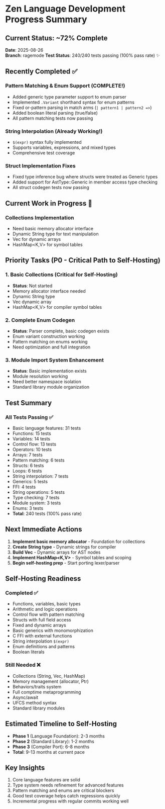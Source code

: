 # Zen Language Development Progress Summary

## Current Status: ~72% Complete
**Date**: 2025-08-26  
**Branch**: ragemode
**Test Status**: 240/240 tests passing (100% pass rate) ✨

## Recently Completed ✅

### Pattern Matching & Enum Support (COMPLETE!)
- Added generic type parameter support to enum parser
- Implemented `.Variant` shorthand syntax for enum patterns
- Fixed or-pattern parsing in match arms (`| pattern1 | pattern2 =>`)
- Added boolean literal parsing (true/false)
- All pattern matching tests now passing

### String Interpolation (Already Working!)
- `$(expr)` syntax fully implemented
- Supports variables, expressions, and mixed types
- Comprehensive test coverage

### Struct Implementation Fixes
- Fixed type inference bug where structs were treated as Generic types
- Added support for AstType::Generic in member access type checking
- All struct codegen tests now passing

## Current Work in Progress 🚧

### Collections Implementation
- Need basic memory allocator interface
- Dynamic String type for text manipulation
- Vec<T> for dynamic arrays
- HashMap<K,V> for symbol tables

## Priority Tasks (P0 - Critical Path to Self-Hosting)

### 1. Basic Collections (Critical for Self-Hosting)
- **Status**: Not started
- Memory allocator interface needed
- Dynamic String type
- Vec<T> dynamic array
- HashMap<K,V> for compiler symbol tables

### 2. Complete Enum Codegen
- **Status**: Parser complete, basic codegen exists
- Enum variant construction working
- Pattern matching on enums working
- Need optimization and full integration

### 3. Module Import System Enhancement
- **Status**: Basic implementation exists
- Module resolution working
- Need better namespace isolation
- Standard library module organization

## Test Summary

### All Tests Passing ✅
- Basic language features: 31 tests
- Functions: 15 tests  
- Variables: 14 tests
- Control flow: 13 tests
- Operators: 10 tests
- Arrays: 7 tests
- Pattern matching: 6 tests
- Structs: 6 tests
- Loops: 6 tests
- String interpolation: 7 tests
- Generics: 5 tests
- FFI: 4 tests
- String operations: 5 tests
- Type checking: 7 tests
- Module system: 3 tests
- Enums: 3 tests
- **Total**: 240 tests (100% pass rate)

## Next Immediate Actions

1. **Implement basic memory allocator** - Foundation for collections
2. **Create String type** - Dynamic strings for compiler
3. **Build Vec<T>** - Dynamic arrays for AST nodes
4. **Implement HashMap<K,V>** - Symbol tables and scoping
5. **Begin self-hosting prep** - Start porting lexer/parser

## Self-Hosting Readiness

### Completed ✅
- Functions, variables, basic types
- Arithmetic and logic operations
- Control flow with pattern matching
- Structs with full field access
- Fixed and dynamic arrays
- Basic generics with monomorphization
- C FFI with external functions
- String interpolation `$(expr)`
- Enum definitions and patterns
- Boolean literals

### Still Needed ❌
- Collections (String, Vec, HashMap)
- Memory management (allocator, Ptr<T>)
- Behaviors/traits system
- Full comptime metaprogramming
- Async/await
- UFCS method syntax
- Standard library modules

## Estimated Timeline to Self-Hosting
- **Phase 1** (Language Foundation): 2-3 months
- **Phase 2** (Standard Library): 1-2 months  
- **Phase 3** (Compiler Port): 6-8 months
- **Total**: 9-13 months at current pace

## Key Insights
1. Core language features are solid
2. Type system needs refinement for advanced features
3. Pattern matching and enums are critical blockers
4. Good test coverage helps catch regressions quickly
5. Incremental progress with regular commits working well